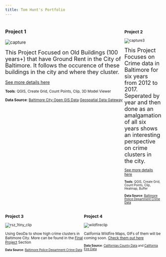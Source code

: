 ```yaml
---
title: Tom Hunt's Portfolio
---
```


<div style="display:table-row; width:100%; table-layout: fixed">
<div style="display: table-cell; width:420px; margin-right:3px" markdown="1">
  
### Project 1


![capture](https://user-images.githubusercontent.com/42807766/49518683-3d65b700-f86d-11e8-9cb6-217a7cde5086.PNG)

 
<font size="4"> This Project Focused on Old Buildings (100 years+) that have Ground Rent in the City of Baltimore. It follows the occurence of these buildings in the city and where they cluster. </font>

[See more details here](https://huntt1.github.io/Project1_BaltMap/project1.html)

<small>__Tools__: QGIS, Create Grid, Count Points, Clip, 3D Model Viewer              </small>

<small>__Data Source__: [Baltimore City Open GIS Data](http://gis-baltimore.opendata.arcgis.com/) [Geospatial Data Gateway](https://gdg.sc.egov.usda.gov/)



</div>

<div style="display: table-cell; width:420px" markdown="1">

### Project 2

![capture3](https://user-images.githubusercontent.com/42807766/49520693-d0085500-f871-11e8-9a3c-d1c09edb3cac.PNG)


<font size="4"> This Project Focuses on Crime data in Baltimore for six years from 2012 to 2017. Seperated by year and then done as an amalgamation of all six years shows an interesting perspective on crime clusters in the city. </font>

[See more details here](https://huntt1.github.io/Project2_BaltMap/Project2.html)

<small>__Tools__: QGIS, Create Grid, Count Points, Clip, Heatmap, Buffer            </small>

<small>__Data Source__: [Baltimore Police Department Crime Data](https://www.baltimorepolice.org/crime-stats/crime-map-data-stats)     </small>


</div>
</div>
<!--This is the second row of projects -->
<div style="display:table-row; width:100%; table-layout: fixed">
<div style="display: table-cell; width:420px; margin-right:3px" markdown="1">

### Project 3 


![rsz_1tiny_clip](https://user-images.githubusercontent.com/42807766/49699679-2cd17b80-fba2-11e8-8619-c7629f9576cb.jpg)


Using GeoDa to show high crime clusters in Baltimore City. More can be found in the [Final Project](https://huntt1.github.io/Project3_Final_project/project3.html) Section

<small>__Data Source__: [Baltimore Police Department Crime Data](https://www.baltimorepolice.org/crime-stats/crime-map-data-stats)     </small>

</div>

<div style="display: table-cell; width:420px" markdown="1">

### Project 4
![wildfireclip](https://user-images.githubusercontent.com/42807766/49682775-2222c380-fa88-11e8-8bc5-c81cd288f3c6.PNG)


California Wildfire Maps, GIFs of them will be coming soon.
[Check them out here](https://huntt1.github.io/Project4/Project4.html)


<small>__Data Source__: [Californias County Data](http://frap.fire.ca.gov/data/frapgisdata-sw-counties_download) and [California Fire Data](http://frap.fire.ca.gov/data/frapgisdata-sw-fireperimeters_download)     </small>



